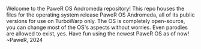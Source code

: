 Welcome to the PaweR OS Andromeda repository! This repo houses the files for the operating system release PaweR OS Andromeda, all of its public versions for use on TurboWarp only.
The OS is completely open-source, you can change most of the OS's aspects without worries. Even parodies are allowed to exist, yes.
Have fun using the newest PaweR OS as of now!
~PaweR, 2024
